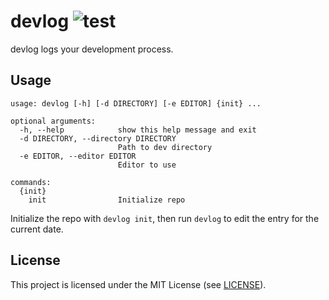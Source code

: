 # devlog ![test](https://github.com/jcrd/devlog/actions/workflows/test.yml/badge.svg)

devlog logs your development process.

## Usage

```
usage: devlog [-h] [-d DIRECTORY] [-e EDITOR] {init} ...

optional arguments:
  -h, --help            show this help message and exit
  -d DIRECTORY, --directory DIRECTORY
                        Path to dev directory
  -e EDITOR, --editor EDITOR
                        Editor to use

commands:
  {init}
    init                Initialize repo
```

Initialize the repo with `devlog init`, then run `devlog` to edit the entry for
the current date.

## License

This project is licensed under the MIT License (see [LICENSE](LICENSE)).
